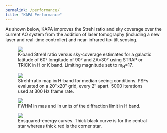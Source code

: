 ```yaml
---
permalink: /performance/
title: "KAPA Performance"
---
```


As shown below, KAPA improves the Strehl ratio and sky coverage over the current AO
system from the addition of laser tomography (including a new
laser and real-time controller) and near-infrared tip-tilt
sensing. 

<!-- Metrics are for K-band in median seeing at 30 degree zenith
angle and 60 degree galactic latitude.

<figure class="half">
    <a href="{{ site.url }}{{ site.baseurl }}/assets/images/kapa_strehl_skycov.png">
        <img src="{{ site.url }}{{ site.baseurl }}/assets/images/kapa_strehl_skycov.png">
    </a>
    <figcaption>KAPA Strehl vs. Sky Coverage</figcaption>
</figure>

More detailed performance calculations are coming soon. -->


<figure class="half">
    <a href="{{ site.url }}{{ site.baseurl }}/assets/images/figure_60.png">
        <img src="{{ site.url }}{{ site.baseurl }}/assets/images/figure_60.png">
    </a>
    <figcaption>K-band Strehl ratio versus sky-coverage estimates for a galactic latitude of 60&deg; longitude of 90&deg; and ZA=30&deg; using STRAP or TRICK in H or K band. Limiting magnitude set to m<sub>H</sub>=17.</figcaption>
</figure>

<figure class="half">
    <a href="{{ site.url }}{{ site.baseurl }}/assets/images/figure_72.png">
        <img src="{{ site.url }}{{ site.baseurl }}/assets/images/figure_72.png">
    </a>
    <figcaption>Strehl-ratio map in H-band for median seeing conditions. PSFs evaluated on a 20&#8243;x20&#8243; grid, every 2&#8243; apart. 5000 iterations used at 300 Hz frame rate.</figcaption>
</figure>

<figure class="half">
    <a href="{{ site.url }}{{ site.baseurl }}/assets/images/figure_73.png">
        <img src="{{ site.url }}{{ site.baseurl }}/assets/images/figure_73.png">
    </a>
    <figcaption>FWHM in mas and in units of the diffraction limit in H band.</figcaption>
</figure>

<figure class="half">
    <a href="{{ site.url }}{{ site.baseurl }}/assets/images/figure_74.png">
        <img src="{{ site.url }}{{ site.baseurl }}/assets/images/figure_74.png">
    </a>
    <figcaption>Ensquared-energy curves. Thick black curve is for the central star whereas thick red is the corner star.</figcaption>
</figure>